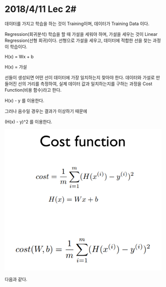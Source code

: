# 2018/4/11 Lec 2#

데이터를 가지고 학습을 하는 것이 Training이며, 데이터가 Training Data 이다.



 Regression(회귀분석) 학습을 할 때 가설을 세워야 하며, 가설을 세우는 것이 Linear Regression(선형 회귀)이다. 선형으로 가설을 세우고, 데이터에 적합한 선을 찾는 과정이 학습이다.

H(x) = Wx + b

H(x) = 가설

선들이 생성되면 어떤 선이 데이터에 가장 일치하는지 찾아야 한다. 데이터와 가설로 만들어진 선의 거리를 측정하여, 실제 데이터 값과 일치하는지를 구하는 과정을 Cost Function(비용 함수)라고 한다.

H(x)  - y 를 이용한다. 

그러나 음수일 경우는 결과가 이상하기 때문에

(H(x) - y)^2 를 이용한다.

 ![](https://github.com/MoDeep/1st-Grade-Study/blob/master/Summaries/Heewoong/Images/Lec2%20-%201.jpg?raw=true)

다음과 같다.


